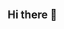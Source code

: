## Hi there 👋

<!--
**guilhermevla/guilhermevla** is a ✨ _special_ ✨ repository because its `README.md` (this file) appears on your GitHub profile.

Here are some ideas to get you started:

- 🔭 I’m currently working on nada
- 🌱 I’m currently learning LEI
- 👯 I’m looking to collaborate on nada
- 🤔 I’m looking for help with tudo
- 💬 Ask me about tudo
- 📫 How to reach me: mail
- 😄 Pronouns: nao sei o que é
- ⚡ Fun fact: ola
-->
